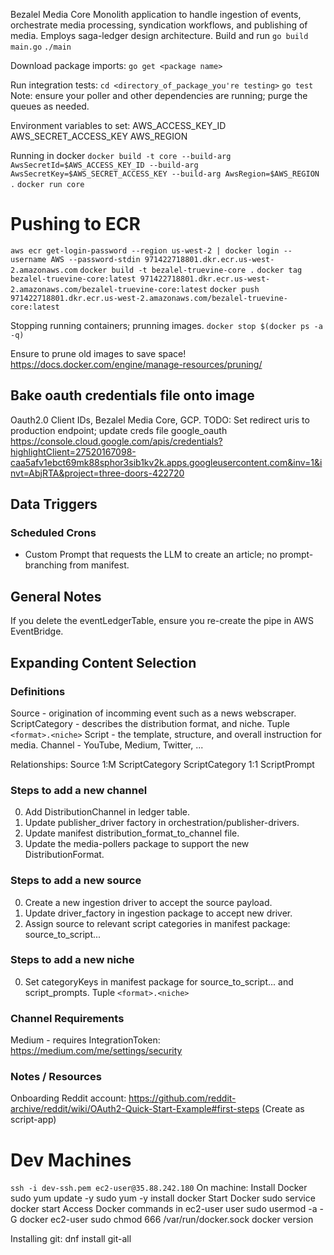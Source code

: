Bezalel Media Core
Monolith application to handle ingestion of events, orchestrate media processing, syndication workflows, and publishing of media.
Employs saga-ledger design architecture.
Build and run
`go build main.go`
`./main`

Download package imports:
`go get <package name>`

Run integration tests:
`cd <directory_of_package_you're testing>`
`go test`
Note: ensure your poller and other dependencies are running; purge the queues as needed.

Environment variables to set:
AWS_ACCESS_KEY_ID
AWS_SECRET_ACCESS_KEY
AWS_REGION

Running in docker
`docker build -t core --build-arg AwsSecretId=$AWS_ACCESS_KEY_ID --build-arg AwsSecretKey=$AWS_SECRET_ACCESS_KEY --build-arg AwsRegion=$AWS_REGION .`
`docker run core`

# Pushing to ECR
`aws ecr get-login-password --region us-west-2 | docker login --username AWS --password-stdin 971422718801.dkr.ecr.us-west-2.amazonaws.com`
`docker build -t bezalel-truevine-core .`
`docker tag bezalel-truevine-core:latest 971422718801.dkr.ecr.us-west-2.amazonaws.com/bezalel-truevine-core:latest`
`docker push 971422718801.dkr.ecr.us-west-2.amazonaws.com/bezalel-truevine-core:latest`

Stopping running containers; prunning images.
`docker stop $(docker ps -a -q)`

Ensure to prune old images to save space!
https://docs.docker.com/engine/manage-resources/pruning/

## Bake oauth credentials file onto image
Oauth2.0 Client IDs, Bezalel Media Core, GCP.
TODO: Set redirect uris to production endpoint; update creds file google_oauth
https://console.cloud.google.com/apis/credentials?highlightClient=27520167098-caa5afv1ebct69mk88sphor3sib1kv2k.apps.googleusercontent.com&inv=1&invt=AbjRTA&project=three-doors-422720


## Data Triggers
### Scheduled Crons
- Custom Prompt that requests the LLM to create an article; no prompt-branching from manifest.
## General Notes
If you delete the eventLedgerTable, ensure you re-create the pipe in AWS EventBridge.


## Expanding Content Selection
### Definitions
Source - origination of incomming event such as a news webscraper.
ScriptCategory - describes the distribution format, and niche. Tuple `<format>.<niche>`
Script - the template, structure, and overall instruction for media.
Channel - YouTube, Medium, Twitter, ...

Relationships:
Source 1:M ScriptCategory
ScriptCategory 1:1 ScriptPrompt

### Steps to add a new channel
0. Add DistributionChannel in ledger table.
1. Update publisher_driver factory in orchestration/publisher-drivers.
2. Update manifest distribution_format_to_channel file.
3. Update the media-pollers package to support the new DistributionFormat.

### Steps to add a new source
0. Create a new ingestion driver to accept the source payload.
1. Update driver_factory in ingestion package to accept new driver.
2. Assign source to relevant script categories in manifest package: source_to_script...

### Steps to add a new niche
0. Set categoryKeys in manifest package for source_to_script... and script_prompts. Tuple `<format>.<niche>`



### Channel Requirements
Medium - requires IntegrationToken: https://medium.com/me/settings/security


### Notes / Resources
Onboarding Reddit account: https://github.com/reddit-archive/reddit/wiki/OAuth2-Quick-Start-Example#first-steps (Create as script-app)



# Dev Machines
`ssh -i dev-ssh.pem ec2-user@35.88.242.180`
On machine:
Install Docker
sudo yum update -y
sudo yum -y install docker
Start Docker
sudo service docker start
Access Docker commands in ec2-user user
sudo usermod -a -G docker ec2-user
sudo chmod 666 /var/run/docker.sock
docker version

Installing git:
dnf install git-all